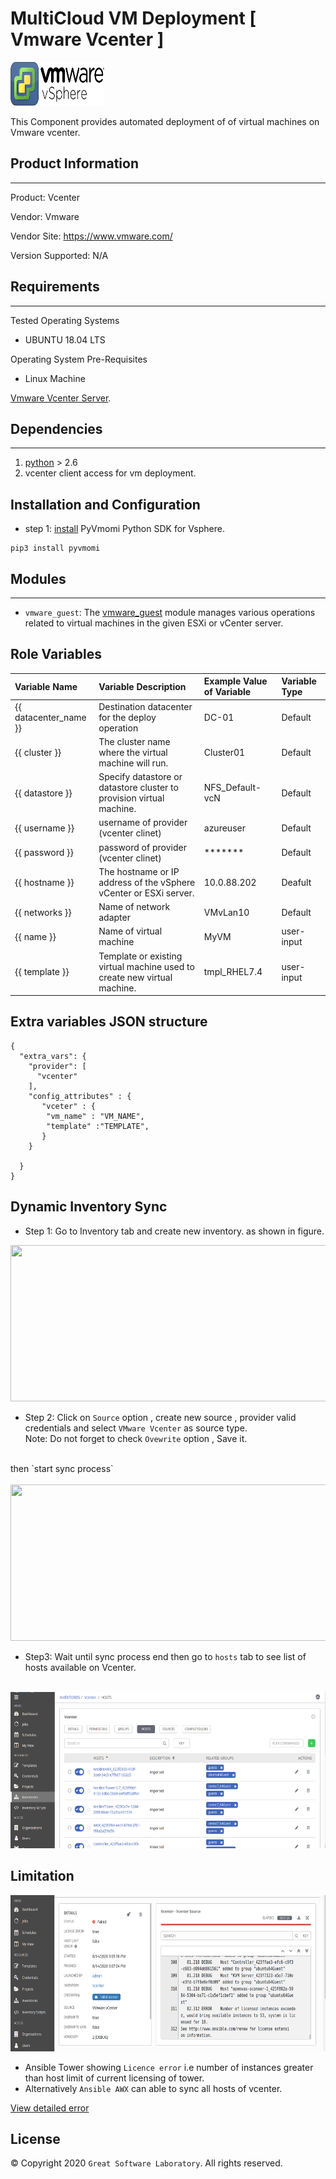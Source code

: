 # MultiCloud VM Deployment [ Vmware Vcenter ]
<p >
  <a href="https://cloud.google.com/"><img src="files/vc.png" width="150" height="70" title="Vmware Vsphere"></a>
  </p>



This Component provides automated deployment of of virtual machines on Vmware vcenter. 

## Product Information
--------------------
Product: Vcenter

Vendor: Vmware

Vendor Site: https://www.vmware.com/

Version Supported: N/A

## Requirements
------------

Tested Operating Systems

- UBUNTU 18.04 LTS

Operating System Pre-Requisites

- Linux Machine

[Vmware Vcenter Server](https://www.vmware.com/in/products/vcenter-server.html).
	  
## Dependencies
------------
1. [python](https://www.python.org/) > 2.6
2. vcenter client access for vm deployment.




## Installation and Configuration

- step 1:  [install](https://github.com/vmware/pyvmomi) PyVmomi Python SDK for Vsphere.

```
pip3 install pyvmomi
```

## Modules
------------------


- `vmware_guest`: The [vmware_guest](https://docs.ansible.com/ansible/latest/modules/vmware_guest_module.html#vmware-guest-module) module manages various operations related to virtual machines in the given ESXi or vCenter server.


## Role Variables


| Variable Name   | Variable Description   |  Example Value of Variable | Variable Type
| :---------------| :----------------------| :--------------------------| :----------------
|  {{ datacenter_name }} | Destination datacenter for the deploy operation | DC-01 | Default
  {{ cluster }}  | The cluster name where the virtual machine will run. | Cluster01 | Default
|  {{ datastore }}  | Specify datastore or datastore cluster to provision virtual machine.  |  NFS_Default-vcN | Default
| {{ username }} | username of provider (vcenter clinet) | azureuser | Default
|  {{ password }}  | password of provider (vcenter clinet) |  *******  | Default
| {{ hostname }} | The hostname or IP address of the vSphere vCenter or ESXi server. | 10.0.88.202 | Deafult
| {{ networks }} | Name of network adapter | VMvLan10 | Default
| {{ name }} | Name of virtual machine | MyVM | user-input
| {{ template }} | Template or existing virtual machine used to create new virtual machine. | tmpl_RHEL7.4 | user-input



 


## Extra variables JSON structure
```
{
  "extra_vars": {
    "provider": [
      "vcenter"
    ],
    "config_attributes" : {
       "vceter" : {
        "vm_name" : "VM_NAME",
        "template" :"TEMPLATE",
       }
    }
  
  }
}

```
## Dynamic Inventory Sync

- Step 1: Go to Inventory tab and create new inventory. as shown in figure.
 <img width="700" height="250" src="files/in1.png">

- Step 2: Click on `Source` option , create new source , provider valid credentials and select `VMware Vcenter` as source type.<br>
Note: Do not forget to check `Ovewrite` option , Save it.
<br/>
then `start sync process` <br/><br/>
<img width="700" height="250" src="files/in2.png">

- Step3: Wait until sync process end then go to `hosts` tab to see
list of hosts available on Vcenter.
<br/><br/>
<img width="700" height="250" src="files/in3.png">

<h2>Limitation</h2>

  <img width="700" height="250" src="files/in4.png">


- Ansible Tower showing `Licence error` i.e number of instances greater than host limit of current licensing of tower.
- Alternatively `Ansible AWX` can able to sync all hosts of vcenter.
<p>
<a href="files/vcenter_sync_error.txt" target="_blank"> View detailed error </a>




License
-------
© Copyright 2020  `Great Software Laboratory`. All rights reserved.
